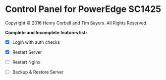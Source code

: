 # Control Panel for PowerEdge SC1425

Copyright © 2016 Henry Corbell and Tim Sayers. All Rights Reserved.

**Complete and Incomplete features list:**
- [x] Login with auth checks
- [X] Restart Server
- [ ] Restart Nginx
- [ ] Backup & Restore Server


